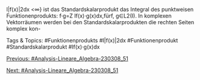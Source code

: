 I|f(x)|2dx <∞}
ist das Standardskalarprodukt das Integral des punktweisen Funktionenprodukts:
f·g=Z
If(x)·g(x)dx,fürf, g∈L2(I).
In komplexen Vektorräumen werden bei den Standardskalarprodukten die rechten Seiten komplex kon-

   Tags & Topics:
   #Funktionenprodukts
   #I|f(x)|2dx
   #Funktionenprodukt
   #Standardskalarprodukt
   #If(x)·g(x)dx

[Previous: #Analysis-Lineare_Algebra-230308_51](Analysis-Lineare_Algebra-230308_51.md)

[Next: #Analysis-Lineare_Algebra-230308_51](Analysis-Lineare_Algebra-230308_51.md)
